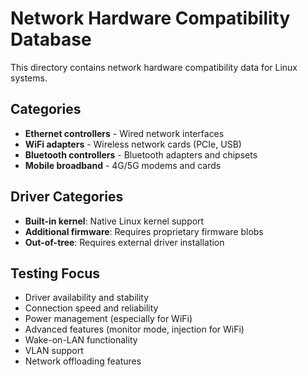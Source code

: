 # Network Hardware Compatibility Database

This directory contains network hardware compatibility data for Linux systems.

## Categories

- **Ethernet controllers** - Wired network interfaces
- **WiFi adapters** - Wireless network cards (PCIe, USB)
- **Bluetooth controllers** - Bluetooth adapters and chipsets
- **Mobile broadband** - 4G/5G modems and cards

## Driver Categories

- **Built-in kernel**: Native Linux kernel support
- **Additional firmware**: Requires proprietary firmware blobs
- **Out-of-tree**: Requires external driver installation

## Testing Focus

- Driver availability and stability
- Connection speed and reliability
- Power management (especially for WiFi)
- Advanced features (monitor mode, injection for WiFi)
- Wake-on-LAN functionality
- VLAN support
- Network offloading features